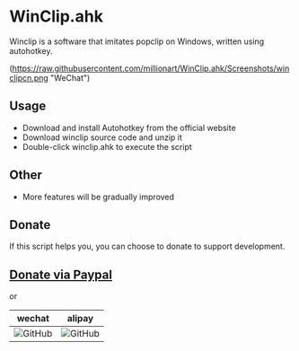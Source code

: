 # WinClip.ahk
Winclip is a software that imitates popclip on Windows, written using autohotkey.

(https://raw.githubusercontent.com/millionart/WinClip.ahk/Screenshots/winclipcn.png "WeChat")

## Usage
* Download and install Autohotkey from the official website
* Download winclip source code and unzip it
* Double-click winclip.ahk to execute the script

## Other
* More features will be gradually improved

## Donate
If this script helps you, you can choose to donate to support development.

## [Donate via Paypal](https://www.paypal.me/millionart)

or

wechat | alipay
---- | ---
![GitHub](https://millionart.gitbooks.io/shader-forge-chinese-manual-unofficial/content/assets/wechat.png "WwecCChat") | ![GitHub](https://millionart.gitbooks.io/shader-forge-chinese-manual-unofficial/content/assets/alipay.png "alipay")
